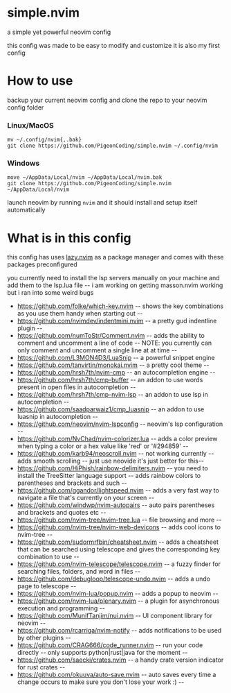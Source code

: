 # simple.nvim 
 a simple yet powerful neovim config

 this config was made to be easy to modify and customize 
 it is also my first config

 # How to use
backup your current neovim config and clone the repo to your neovim config folder
### Linux/MacOS

```
mv ~/.config/nvim{,.bak}
git clone https://github.com/PigeonCoding/simple.nvim ~/.config/nvim
```
### Windows
```
move ~/AppData/Local/nvim ~/AppData/Local/nvim.bak
git clone https://github.com/PigeonCoding/simple.nvim ~/AppData/Local/nvim
```
launch neovim by running `nvim` and it should install and setup itself automatically

# What is in this config
this config has uses [lazy.nvim](https://github.com/folke/lazy.nvim) as a package manager and comes with these packages preconfigured

you currently need to install the lsp servers manually on your machine and add them to the lsp.lua file -- i am working on getting masson.nvim working but i ran into some weird bugs

- https://github.com/folke/which-key.nvim -- shows the key combinations as you use them handy when starting out --
- https://github.com/nvimdev/indentmini.nvim  -- a pretty gud indentline plugin --
- https://github.com/numToStr/Comment.nvim -- adds the ability to comment and uncomment a line of code -- NOTE: you currently can only comment and uncomment a single line at at time --
- https://github.com/L3MON4D3/LuaSnip -- a powerful snippet engine
- https://github.com/tanvirtin/monokai.nvim -- a pretty cool theme --
- https://github.com/hrsh7th/nvim-cmp -- an autocompletion engine --
- https://github.com/hrsh7th/cmp-buffer -- an addon to use words present in open files in autocompletion --
- https://github.com/hrsh7th/cmp-nvim-lsp -- an addon to use lsp in autocompletion --
- https://github.com/saadparwaiz1/cmp_luasnip -- an addon to use luasnip in autocompletion --
- https://github.com/neovim/nvim-lspconfig -- neovim's lsp configuration --
- https://github.com/NvChad/nvim-colorizer.lua -- adds a color preview when typing a color or a hex value like 'red' or '#294859' --
- https://github.com/karb94/neoscroll.nvim -- not working currently -- adds smooth scrolling -- just use neovide it's just better for this--
- https://github.com/HiPhish/rainbow-delimiters.nvim -- you need to install the TreeSitter language support -- adds rainbow colors to parentheses and brackets and such --
- https://github.com/ggandor/lightspeed.nvim -- adds a very fast way to navigate a file that's currently on your screen --
- https://github.com/windwp/nvim-autopairs -- auto pairs parentheses and brackets and quotes etc --
- https://github.com/nvim-tree/nvim-tree.lua -- file browsing and more --
- https://github.com/nvim-tree/nvim-web-devicons -- adds cool icons to nvim-tree --
- https://github.com/sudormrfbin/cheatsheet.nvim -- adds a cheatsheet that can be searched using telescope and gives the corresponding key combination to use -- 
- https://github.com/nvim-telescope/telescope.nvim -- a fuzzy finder for searching files, folders, and word in files --
- https://github.com/debugloop/telescope-undo.nvim -- adds a undo page to telescope --
- https://github.com/nvim-lua/popup.nvim -- adds a popup to neovim --
- https://github.com/nvim-lua/plenary.nvim -- a plugin for asynchronous execution and programming --
- https://github.com/MunifTanjim/nui.nvim -- UI component library for neovim --
- https://github.com/rcarriga/nvim-notify -- adds notifications to be used by other plugins -- 
- https://github.com/CRAG666/code_runner.nvim -- run your code directly -- only supports python|rust|java for the moment --
- https://github.com/saecki/crates.nvim -- a handy crate version indicator for rust crates --
- https://github.com/okuuva/auto-save.nvim -- auto saves every time a change occurs to make sure you don't lose your work :) --
